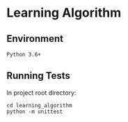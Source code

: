 # Learning Algorithm

## Environment

    Python 3.6+
    
## Running Tests

In project root directory:

    cd learning_algorithm
    python -m unittest
